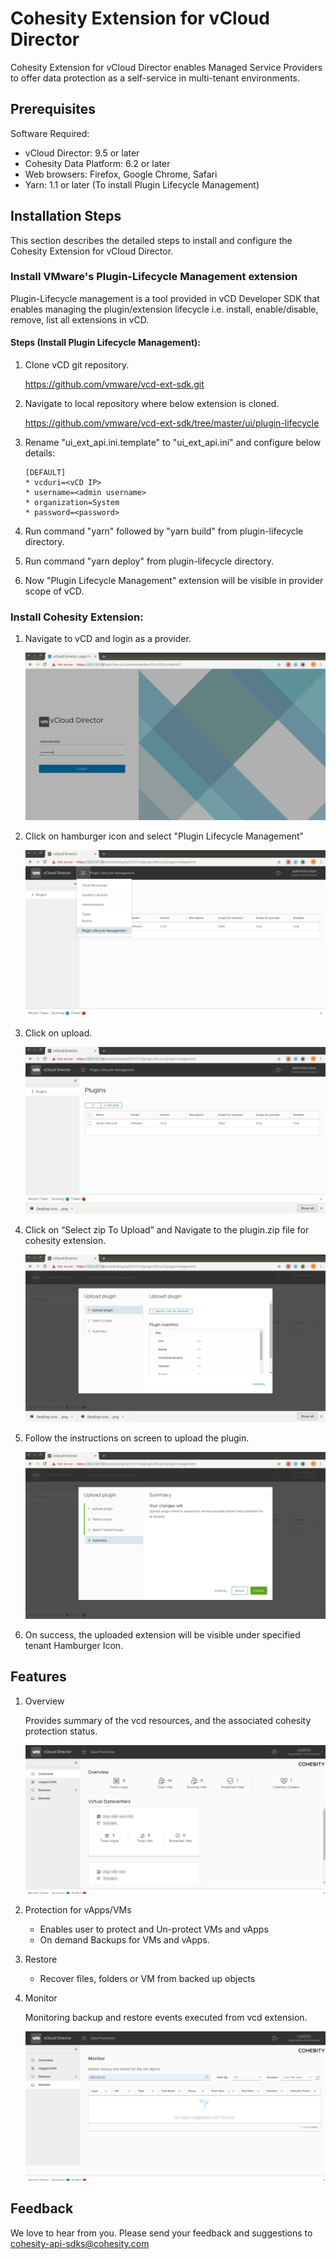 # Cohesity Extension for vCloud Director

Cohesity Extension for vCloud Director enables Managed Service Providers to offer data protection as a self-service in multi-tenant environments.

## Prerequisites

Software Required:

* vCloud Director: 9.5 or later
* Cohesity Data Platform: 6.2 or later
* Web browsers: Firefox, Google Chrome, Safari
* Yarn: 1.1 or later (To install Plugin Lifecycle Management)

## Installation Steps

This section describes the detailed steps to install and configure the Cohesity Extension for vCloud Director.

### Install VMware's Plugin-Lifecycle Management extension

Plugin-Lifecycle management is a tool provided in vCD Developer SDK that enables managing the plugin/extension lifecycle i.e. install, enable/disable, remove, list all extensions in vCD.

#### Steps (Install Plugin Lifecycle Management):

1) Clone vCD git repository. 

    https://github.com/vmware/vcd-ext-sdk.git

2) Navigate to local repository where below extension is cloned.

    https://github.com/vmware/vcd-ext-sdk/tree/master/ui/plugin-lifecycle

3) Rename "ui_ext_api.ini.template" to "ui_ext_api.ini" and configure below details:

    ```
    [DEFAULT]
    * vcduri=<vCD IP>
    * username=<admin username>
    * organization=System
    * password=<password>
    ```

4) Run command "yarn" followed by "yarn build" from plugin-lifecycle directory.

5) Run command "yarn deploy" from plugin-lifecycle directory.

6) Now "Plugin Lifecycle Management" extension will be visible in provider scope of vCD.


### Install Cohesity Extension:

1) Navigate to vCD and login as a provider.
	
    ![alt-text](/documentation/images/image5.png)

2) Click on hamburger icon and select "Plugin Lifecycle Management"

    ![alt-text](/documentation/images/image6.png)

3) Click on upload.

    ![alt-text](/documentation/images/image7.png)

4) Click on “Select zip To Upload” and Navigate to the plugin.zip file for cohesity extension.

    ![alt-text](/documentation/images/image8.png)

5) Follow the instructions on screen to upload the plugin.

    ![alt-text](/documentation/images/image9.png)

6) On success, the uploaded extension will be visible under specified tenant Hamburger Icon.

## Features

1) Overview

    Provides summary of the vcd resources, and the associated cohesity protection status. 

    ![alt-text](/documentation/images/image10.png)

2) Protection for vApps/VMs
    * Enables user to protect and Un-protect VMs and vApps
    * On demand Backups for VMs and vApps.

3) Restore
    * Recover files, folders or VM from backed up objects

4) Monitor

    Monitoring backup and restore events executed from vcd extension.

    ![alt-text](/documentation/images/image15.png)


## Feedback
We love to hear from you. Please send your feedback and suggestions to cohesity-api-sdks@cohesity.com
